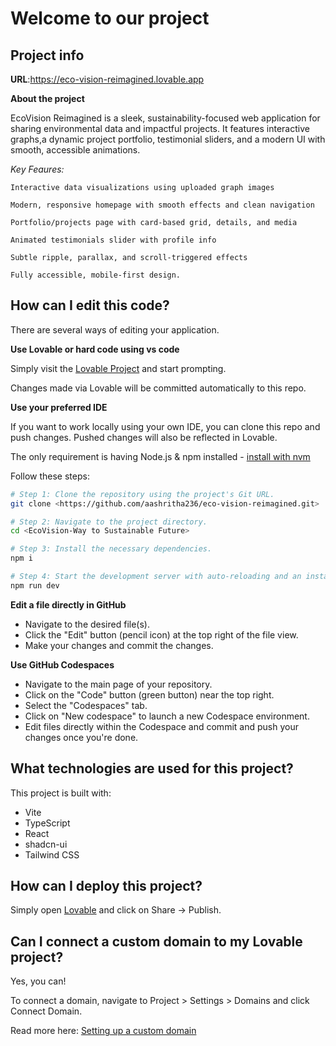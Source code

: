 # Welcome to our project

## Project info

**URL**:https://eco-vision-reimagined.lovable.app

**About the project**

EcoVision Reimagined is a sleek, sustainability-focused web application for sharing environmental data and impactful projects. 
It features interactive graphs,a dynamic project portfolio, testimonial sliders, and a modern UI with smooth, accessible animations.

*Key Feaures:*

    Interactive data visualizations using uploaded graph images
    
    Modern, responsive homepage with smooth effects and clean navigation

    Portfolio/projects page with card-based grid, details, and media

    Animated testimonials slider with profile info

    Subtle ripple, parallax, and scroll-triggered effects

    Fully accessible, mobile-first design.


## How can I edit this code?

There are several ways of editing your application.

**Use Lovable or hard code using vs code**

Simply visit the [Lovable Project](https://lovable.dev/projects/e43dfa91-07ea-426a-9ad7-0d1a9f7424de) and start prompting.

Changes made via Lovable will be committed automatically to this repo.

**Use your preferred IDE**

If you want to work locally using your own IDE, you can clone this repo and push changes. Pushed changes will also be reflected in Lovable.

The only requirement is having Node.js & npm installed - [install with nvm](https://github.com/nvm-sh/nvm#installing-and-updating)

Follow these steps:

```sh
# Step 1: Clone the repository using the project's Git URL.
git clone <https://github.com/aashritha236/eco-vision-reimagined.git>

# Step 2: Navigate to the project directory.
cd <EcoVision-Way to Sustainable Future>

# Step 3: Install the necessary dependencies.
npm i

# Step 4: Start the development server with auto-reloading and an instant preview.
npm run dev
```

**Edit a file directly in GitHub**

- Navigate to the desired file(s).
- Click the "Edit" button (pencil icon) at the top right of the file view.
- Make your changes and commit the changes.

**Use GitHub Codespaces**

- Navigate to the main page of your repository.
- Click on the "Code" button (green button) near the top right.
- Select the "Codespaces" tab.
- Click on "New codespace" to launch a new Codespace environment.
- Edit files directly within the Codespace and commit and push your changes once you're done.

## What technologies are used for this project?

This project is built with:

- Vite
- TypeScript
- React
- shadcn-ui
- Tailwind CSS

## How can I deploy this project?

Simply open [Lovable](https://lovable.dev/projects/e43dfa91-07ea-426a-9ad7-0d1a9f7424de) and click on Share -> Publish.

## Can I connect a custom domain to my Lovable project?

Yes, you can!

To connect a domain, navigate to Project > Settings > Domains and click Connect Domain.

Read more here: [Setting up a custom domain](https://docs.lovable.dev/features/custom-domain#custom-domain)
